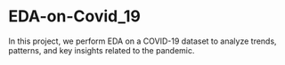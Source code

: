 # EDA-on-Covid_19
In this project, we perform EDA on a COVID-19 dataset to analyze trends, patterns, and key insights related to the pandemic.
